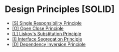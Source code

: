 # Design Principles [SOLID]
* [[S] Single Responsibility Principle](https://github.com/ilyabulychev/DESIGN-PATTERNS/tree/master/DESIGN-PRINCIPLES/%5BS%5D%20Single%20Responsibility%20Principle)
* [[O] Open Close Principle](https://github.com/ilyabulychev/DESIGN-PATTERNS/tree/master/DESIGN-PRINCIPLES/%5BO%5D%20Open%20Close%20Principle)
* [[L] Liskov's Substitution Principle](https://github.com/ilyabulychev/DESIGN-PATTERNS/tree/master/DESIGN-PRINCIPLES/%5BL%5D%20Liskov's%20Substitution%20Principle)
* [[I] Interface Segregation Principle](https://github.com/ilyabulychev/DESIGN-PATTERNS/tree/master/DESIGN-PRINCIPLES/%5BI%5D%20Interface%20Segregation%20Principle)
* [[D] Dependency Inversion Principle](https://github.com/ilyabulychev/DESIGN-PATTERNS/tree/master/DESIGN-PRINCIPLES/%5BD%5D%20Dependency%20Inversion%20Principle)
